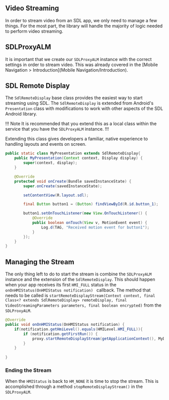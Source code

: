 ## Video Streaming

In order to stream video from an SDL app, we only need to manage a few things. For the most part, the library will handle the majority of logic needed to perform video streaming.

## SDLProxyALM

It is important that we create our `SDLProxyALM` instance with the correct settings in order to stream video. This was already covered in the [Mobile Navigation > Introduction](Mobile Navigation/Introduction).

## SDL Remote Display
The `SdlRemoteDisplay` base class provides the easiest way to start streaming using SDL. The `SdlRemoteDisplay` is extended from Android's `Presentation` class with modifications to work with other aspects of the SDL Android library. 

!!! Note
It is recommended that you extend this as a local class within the service that you have the `SDLProxyALM` instance.
!!!

Extending this class gives developers a familiar, native experience to handling layouts and events on screen.

```java
public static class MyPresentation extends SdlRemoteDisplay{
    public MyPresentation(Context context, Display display) {
        super(context, display);
    }

    @Override
    protected void onCreate(Bundle savedInstanceState) {
        super.onCreate(savedInstanceState);

        setContentView(R.layout.sdl);

        final Button button1 = (Button) findViewById(R.id.button_1);

        button1.setOnTouchListener(new View.OnTouchListener() {
            @Override
            public boolean onTouch(View v, MotionEvent event) {
                Log.d(TAG, "Received motion event for button1");
            }
        });
    }
}
```

## Managing the Stream
The only thing left to do to start the stream is combine the `SDLProxyALM` instance and the extension of the `SdlRemoteDisplay`. This should happen when your app receives its first `HMI_FULL` status in the `onOnHMIStatus(OnHMIStatus notification) ` callback. The method that needs to be called is `startRemoteDisplayStream(Context context, final Class<? extends SdlRemoteDisplay> remoteDisplay, final VideoStreamingParameters parameters, final boolean encrypted)` from the `SDLProxyALM`.

```java
@Override
public void onOnHMIStatus(OnHMIStatus notification) {
    if(notification.getHmiLevel().equals(HMILevel.HMI_FULL)){
        if (notification.getFirstRun()) {
            proxy.startRemoteDisplayStream(getApplicationContext(), MyDisplay.class, null, false);
        }
    }
   
}

```

### Ending the Stream
When the `HMIStatus` is back to `HM_NONE` it is time to stop the stream. This is accomplished through a method `stopRemoteDisplayStream()` in the `SDLProxyALM`.
